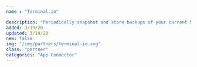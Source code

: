 ```yaml
---
name : "Terminal.io"

description: "Periodically snapshot and store backups of your current MongoDB instance"
added: 3/19/20
updated: 3/19/20
new: false
img: "/img/partners/terminal-io.svg"
class: "partner"
categories: "App Connector"
---
```

